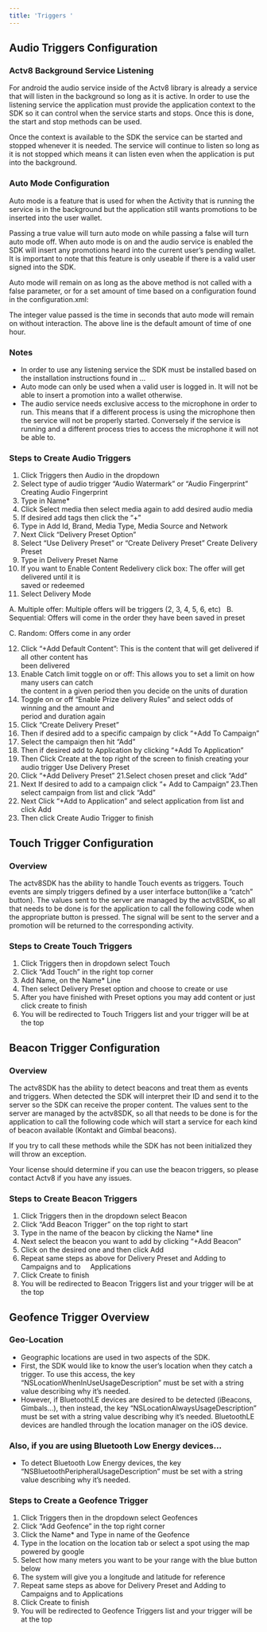 ```yaml
---
title: 'Triggers '
---
```

## Audio Triggers Configuration 

### Actv8 Background Service Listening

For android the audio service inside of the Actv8 library is already a service that will listen in the background so long as it is active.  In order to use the listening service the application must provide the application context to the SDK so it can control when the service starts and stops.
Once this is done, the start and stop methods can be used.


Once the context is available to the SDK the service can be started and stopped whenever it is needed.  The service will continue to listen so long as it is not stopped which means it can listen even when the application is put into the background.  


### Auto Mode Configuration

Auto mode is a feature that is used for when the Activity that is running the service is in the background but the application still wants promotions to be inserted into the user wallet.  


Passing a true value will turn auto mode on while passing a false will turn auto mode off.  When auto mode is on and the audio service is enabled the SDK will insert any promotions heard into the current user’s pending wallet.  It is important to note that this feature is only useable if there is a valid user signed into the SDK.

Auto mode will remain on as long as the above method is not called with a false parameter, or for a set amount of time based on a configuration found in the configuration.xml:


The integer value passed is the time in seconds that auto mode will remain on without interaction.  The above line is the default amount of time of one hour.

###  Notes

* In order to use any listening service the SDK must be installed based on the installation instructions found in …
* Auto mode can only be used when a valid user is logged in.  It will not be able to insert a promotion into a wallet otherwise.
* The audio service needs exclusive access to the microphone in order to run.  This means that if a different process is using the microphone then the service will not be properly started.  Conversely if the service is running and a different process tries to access the microphone it will not be able to.

### Steps to Create Audio Triggers
1. Click Triggers then Audio in the dropdown
2. Select type of audio trigger “Audio Watermark” or “Audio Fingerprint”
 Creating Audio Fingerprint
3. Type in Name*
4. Click Select media then select media again to add desired audio media
5. If desired add tags then click the “+”
6. Type in Add Id, Brand, Media Type, Media Source and Network
7. Next Click “Delivery Preset Option”
8. Select  “Use Delivery Preset” or “Create Delivery Preset”
 Create Delivery Preset
9. Type in Delivery Preset Name
10. If you want to Enable Content Redelivery click box: The offer will get delivered until it is     
 saved or redeemed
11. Select Delivery Mode

A.	Multiple offer: Multiple offers will be triggers (2, 3, 4, 5, 6, etc)
  
B.	Sequential: Offers will come in the order they have been saved in preset 

C.	Random: Offers come in any order  

12. Click “+Add Default Content”: This is the content that will get delivered if all other content has   
  been delivered
13.  Enable Catch limit toggle on or off: This allows you to set a limit on how many users can catch              
  the content in a given period then you decide on the units of duration
14. Toggle on or off “Enable Prize delivery Rules” and select odds of winning and the amount and   
  period and duration again
15. Click “Create Delivery Preset”
16. Then if desired add to a specific campaign by click “+Add To Campaign”
17. Select the campaign then hit “Add”
18. Then if desired add to Application by clicking “+Add To Application”
19. Then Click Create at the top right of the screen to finish creating your audio trigger
 Use Delivery Preset
20. Click “+Add Delivery Preset”
21.Select chosen preset and click “Add”  
22. Next If desired to add to a campaign click “+ Add to Campaign”
23.Then select campaign from list and click “Add”
24. Next Click “+Add to Application” and select application from list and click Add
25. Then click Create Audio Trigger to finish

##  Touch Trigger Configuration

### Overview


The actv8SDK has the ability to handle Touch events as triggers. Touch events are simply triggers defined by a user interface button(like a “catch” button). The values sent to the server are managed by the actv8SDK, so all that needs to be done is for the application to call the following code when the appropriate button is pressed. The signal will be sent to the server and a promotion will be returned to the corresponding activity.

### Steps to Create Touch Triggers 
1. Click Triggers then in dropdown select Touch 
2. Click “Add Touch” in the right top corner 
3. Add Name, on the Name* Line 
4. Then select Delivery Preset option and choose to create or use
5. After you have finished with Preset options you may add content or just click create to finish
6. You will be redirected to Touch Triggers list and your trigger will be at the top  



##  Beacon Trigger Configuration

###  Overview

The actv8SDK has the ability to detect beacons and treat them as events and triggers. When detected the SDK will interpret their ID and send it to the server so the SDK can receive the proper content. The values sent to the server are managed by the actv8SDK, so all that needs to be done is for the application to call the following code which will start a service for each kind of beacon available (Kontakt and Gimbal beacons).

If you try to call these methods while the SDK has not been initialized they will throw an exception.

Your license should determine if you can use the beacon triggers, so please contact Actv8 if you have any issues.

### Steps to Create Beacon Triggers 

1. Click Triggers then in the dropdown select Beacon 
2. Click “Add Beacon Trigger” on the top right to start 
3. Type in the name of the beacon by clicking the Name* line
4. Next select the beacon you want to add by clicking “+Add Beacon”
5. Click on the desired one and then click Add
6. Repeat same steps as above for Delivery Preset and Adding to Campaigns and to   
  Applications 
7. Click Create to finish 
8. You will be redirected to Beacon Triggers list and your trigger will be at the top

## Geofence Trigger Overview 

### Geo-Location
* Geographic locations are used in two aspects of the SDK.
* First, the SDK would like to know the user’s location when they catch a trigger. To use this access, the key “NSLocationWhenInUseUsageDescription” must be set with a string value describing why it’s needed.
* However, if BluetoothLE devices are desired to be detected (iBeacons, Gimbals…), then instead, the key “NSLocationAlwaysUsageDescription” must be set with a string value describing why it’s needed. BluetoothLE devices are handled through the location manager on the iOS device.

### Also, if you are using Bluetooth Low Energy devices…
* To detect Bluetooth Low Energy devices, the key “NSBluetoothPeripheralUsageDescription”  must be set with a string value describing why it’s needed.

### Steps to Create a Geofence Trigger 

1. Click Triggers then in the dropdown select Geofences 
2. Click “Add Geofence” in the top right corner 
3. Click the Name* and Type in name of the Geofence 
4. Type in the location on the location tab or select a spot using the map powered by google
5. Select how many meters you want to be your range with the blue button below 
6. The system will give you a longitude and latitude for reference 
7. Repeat same steps as above for Delivery Preset and Adding to Campaigns and to Applications 
8.  Click Create to finish 
9. You will be redirected to Geofence Triggers list and your trigger will be at the top

